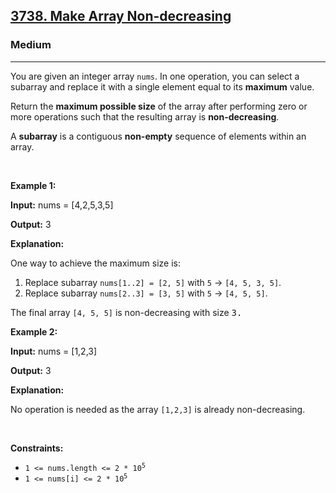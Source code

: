 <h2><a href="https://leetcode.com/problems/make-array-non-decreasing">3738. Make Array Non-decreasing</a></h2><h3>Medium</h3><hr><p>You are given an integer array <code>nums</code>. In one operation, you can select a subarray and replace it with a single element equal to its <strong>maximum</strong> value.</p>

<p>Return the <strong>maximum possible size</strong> of the array after performing zero or more operations such that the resulting array is <strong>non-decreasing</strong>.</p>

<p>A <strong>subarray</strong> is a contiguous <b>non-empty</b> sequence of elements within an array.</p>

<p>&nbsp;</p>
<p><strong class="example">Example 1:</strong></p>

<div class="example-block">
<p><strong>Input:</strong> <span class="example-io">nums = [4,2,5,3,5]</span></p>

<p><strong>Output:</strong> <span class="example-io">3</span></p>

<p><strong>Explanation:</strong></p>

<p>One way to achieve the maximum size is:</p>

<ol>
	<li>Replace subarray <code>nums[1..2] = [2, 5]</code> with <code>5</code> &rarr; <code>[4, 5, 3, 5]</code>.</li>
	<li>Replace subarray <code>nums[2..3] = [3, 5]</code> with <code>5</code> &rarr; <code>[4, 5, 5]</code>.</li>
</ol>

<p>The final array <code>[4, 5, 5]</code> is non-decreasing with size <font face="monospace">3.</font></p>
</div>

<p><strong class="example">Example 2:</strong></p>

<div class="example-block">
<p><strong>Input:</strong> <span class="example-io">nums = [1,2,3]</span></p>

<p><strong>Output:</strong> <span class="example-io">3</span></p>

<p><strong>Explanation:</strong></p>

<p>No operation is needed as the array <code>[1,2,3]</code> is already non-decreasing.</p>
</div>

<p>&nbsp;</p>
<p><strong>Constraints:</strong></p>

<ul>
	<li><code>1 &lt;= nums.length &lt;= 2 * 10<sup>5</sup></code></li>
	<li><code>1 &lt;= nums[i] &lt;= 2 * 10<sup>5</sup></code></li>
</ul>
